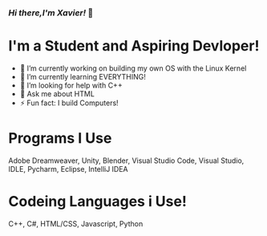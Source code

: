 ### *Hi there,I'm Xavier!* 👋

# I'm a Student and Aspiring Devloper! 
- 🔭 I’m currently working on building my own OS with the Linux Kernel
- 🌱 I’m currently learning EVERYTHING!
- 🤔 I’m looking for help with C++ 
- 💬 Ask me about HTML
- ⚡ Fun fact: I build Computers!


# Programs I Use

Adobe Dreamweaver,
Unity,
Blender,
Visual Studio Code,
Visual Studio,
IDLE,
Pycharm,
Eclipse,
IntelliJ IDEA

# Codeing Languages i Use!
C++,
C#,
HTML/CSS,
Javascript,
Python
<!--
**Devloper-llama/Devloper-llama** is a ✨ _special_ ✨ repository because its `README.md` (this file) appears on your GitHub profile.

